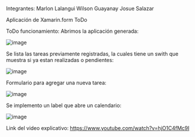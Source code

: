 Integrantes:
Marlon Lalangui
Wilson Guayanay
Josue Salazar

Aplicación de Xamarin.form ToDo

ToDo funcionamiento:
Abrimos la aplicación generada:

![image](https://github.com/WilsonG08/Todo/assets/117753973/27df2fd4-5ca7-4dd7-b6ea-59e2f40c4cc4) 

Se lista las tareas previamente registradas, la cuales tiene un swith que muestra si ya estan realizadas o pendientes:

![image](https://github.com/WilsonG08/Todo/assets/117753973/06e8f754-f617-4d5e-8bd0-86f241fc93d5)

Formulario para agregar una nueva tarea:

![image](https://github.com/WilsonG08/Todo/assets/117753973/ddcb2d17-2bc5-4caf-bc35-3bbe3a3a5c5d) 

Se implemento un label que abre un calendario: 

![image](https://github.com/WilsonG08/Todo/assets/117753973/fc94e4a6-5f17-494f-bd13-96d2b09b9436)


Link del video explicativo:
https://www.youtube.com/watch?v=hjO1C4fMc9I

